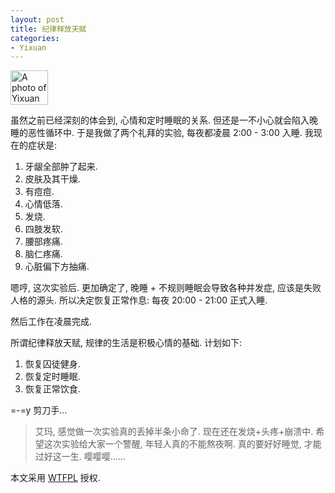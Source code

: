 ```yaml
---
layout: post
title: 纪律释放天赋
categories:
- Yixuan
---
```

<img width="60" height="55" alt="A photo of Yixuan"  src="http://openmindclub.qiniudn.com/Yixuan/cuteduck.jpg">

虽然之前已经深刻的体会到, 心情和定时睡眠的关系. 但还是一不小心就会陷入晚睡的恶性循环中. 于是我做了两个礼拜的实验, 每夜都凌晨 2:00 - 3:00 入睡. 我现在的症状是:

1. 牙龈全部肿了起来.
2. 皮肤及其干燥.
3. 有痘痘.
4. 心情低落.
5. 发烧.
6. 四肢发软.
7. 腰部疼痛.
8. 脑仁疼痛.
9. 心脏偏下方抽痛.

嗯哼, 这次实验后. 更加确定了, 晚睡 + 不规则睡眠会导致各种并发症, 应该是失败人格的源头. 所以决定恢复正常作息: 每夜 20:00 - 21:00 正式入睡.

然后工作在凌晨完成.

所谓纪律释放天赋, 规律的生活是积极心情的基础. 计划如下:

1. 恢复囚徒健身.
2. 恢复定时睡眠.
3. 恢复正常饮食.

=-=y 剪刀手...

> 艾玛, 感觉做一次实验真的丢掉半条小命了. 现在还在发烧+头疼+崩溃中. 希望这次实验给大家一个警醒, 年轻人真的不能熬夜啊. 真的要好好睡觉, 才能过好这一生. 嘤嘤嘤……


本文采用 [WTFPL](http://www.wtfpl.net/about/) 授权.
